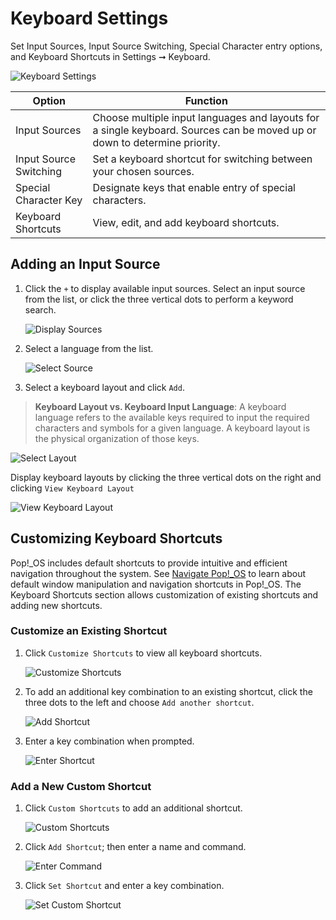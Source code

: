 # Keyboard Settings

Set Input Sources, Input Source Switching, Special Character entry options, and Keyboard Shortcuts in Settings ➞ Keyboard.

![Keyboard Settings](/images/keyboard-settings/keyboard-settings.png)

| Option | Function |
|--------|----------|
| Input Sources | Choose multiple input languages and layouts for a single keyboard. Sources can be moved up or down to determine priority. |
| Input Source Switching | Set a keyboard shortcut for switching between your chosen sources. |
| Special Character Key | Designate keys that enable entry of special characters. |
| Keyboard Shortcuts | View, edit, and add keyboard shortcuts. |

## Adding an Input Source

1. Click the `+` to display available input sources. Select an input source from the list, or click the three vertical dots to perform a keyword search.

    ![Display Sources](/images/keyboard-settings/display-sources.png)

2. Select a language from the list.

    ![Select Source](/images/keyboard-settings/select-source.png)

3. Select a keyboard layout and click `Add`.

> **Keyboard Layout vs. Keyboard Input Language**: A keyboard language refers to the available keys required to input the required characters and symbols for a given language. A keyboard layout is the physical organization of those keys.

![Select Layout](/images/keyboard-settings/select-layout.png)

Display keyboard layouts by clicking the three vertical dots on the right and clicking `View Keyboard Layout`

![View Keyboard Layout](/images/keyboard-settings/view-keyboard-layout.png)

## Customizing Keyboard Shortcuts

Pop!\_OS includes default shortcuts to provide intuitive and efficient navigation throughout the system. See [Navigate Pop!\_OS](/navigate-pop/navigate-pop.md) to learn about default window manipulation and navigation shortcuts in Pop!\_OS. The Keyboard Shortcuts section allows customization of existing shortcuts and adding new shortcuts.

### Customize an Existing Shortcut

1. Click `Customize Shortcuts` to view all keyboard shortcuts.

    ![Customize Shortcuts](/images/keyboard-settings/customize-shortcuts.png)

2. To add an additional key combination to an existing shortcut, click the three dots to the left and choose `Add another shortcut`.

    ![Add Shortcut](/images/keyboard-settings/add-shortcut.png)

3. Enter a key combination when prompted.

    ![Enter Shortcut](/images/keyboard-settings/enter-shortcut.png)

### Add a New Custom Shortcut

1. Click `Custom Shortcuts` to add an additional shortcut.

    ![Custom Shortcuts](/images/keyboard-settings/custom-shortcuts.png)

2. Click `Add Shortcut`; then enter a name and command.

    ![Enter Command](/images/keyboard-settings/enter-command.png)

3. Click `Set Shortcut` and enter a key combination.

    ![Set Custom Shortcut](/images/keyboard-settings/set-custom-shortcut.png)
